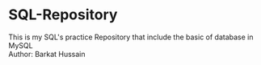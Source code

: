 # SQL-Repository
This is my SQL's practice Repository that include the basic of database in MySQL
<br>
Author: Barkat Hussain
